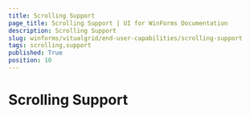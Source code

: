 ```yaml
---
title: Scrolling Support
page_title: Scrolling Support | UI for WinForms Documentation
description: Scrolling Support
slug: winforms/vitualgrid/end-user-capabilities/scrolling-support
tags: scrolling,support
published: True
position: 10
---
```


# Scrolling Support

